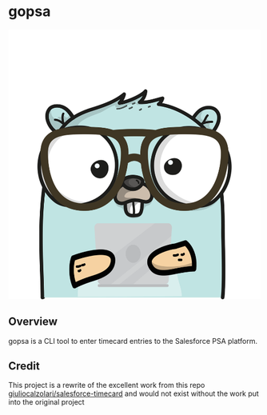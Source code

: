 # gopsa

![](gopher.png)

## Overview

gopsa is a CLI tool to enter timecard entries to the Salesforce PSA platform.

## Credit

This project is a rewrite of the excellent work from this repo [giuliocalzolari/salesforce-timecard](https://github.com/giuliocalzolari/salesforce-timecard) and would not exist without the work put into the original project
